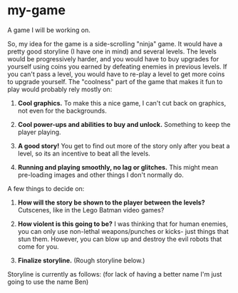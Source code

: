 # my-game
A game I will be working on.

So, my idea for the game is a side-scrolling "ninja" game. It would have a pretty good storyline (I have one in mind) and several levels. The levels would be progressively harder, and you would have to buy upgrades for yourself using coins you earned by defeating enemies in previous levels. If you can't pass a level, you would have to re-play a level to get more coins to upgrade yourself. The "coolness" part of the game that makes it fun to play would probably rely mostly on:

1. **Cool graphics.** To make this a nice game, I can't cut back on graphics, not even for the backgrounds.

2. **Cool power-ups and abilities to buy and unlock.** Something to keep the player playing.

3. **A good story!** You get to find out more of the story only after you beat a level, so its an incentive to beat all the levels.

4. **Running and playing smoothly, no lag or glitches.** This might mean pre-loading images and other things I don't normally do.


A few things to decide on:

1. **How will the story be shown to the player between the levels?** Cutscenes, like in the Lego Batman video games?

2. **How violent is this going to be?** I was thinking that for human enemies, you can only use non-lethal weapons/punches or kicks- just things that stun them. However, you can blow up and destroy the evil robots that come for you.

3. **Finalize storyline.** (Rough storyline below.)

Storyline is currently as follows: (for lack of having a better name I'm just going to use the name Ben)

